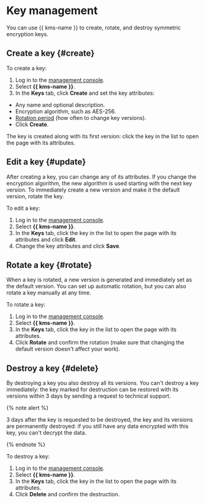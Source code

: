 # Key management

You can use {{ kms-name }} to create, rotate, and destroy symmetric encryption keys.

## Create a key {#create}

To create a key:

1. Log in to the [management console]({{link-console-main}}).
1. Select **{{ kms-name }}**.
1. In the **Keys** tab, click **Create** and set the key attributes:

  * Any name and optional description.
  * Encryption algorithm, such as AES-256.
  * [Rotation period](../concepts/index.md#rotation) (how often to change key versions).
  * Click **Create**.

The key is created along with its first version: click the key in the list to open the page with its attributes.

## Edit a key {#update}

After creating a key, you can change any of its attributes. If you change the encryption algorithm, the new algorithm is used starting with the next key version. To immediately create a new version and make it the default version, rotate the key.

To edit a key:

1. Log in to the [management console]({{link-console-main}}).
1. Select **{{ kms-name }}**.
1. In the **Keys** tab, click the key in the list to open the page with its attributes and click **Edit**.
1. Change the key attributes and click **Save**.

## Rotate a key {#rotate}

When a key is rotated, a new version is generated and immediately set as the default version. You can set up automatic rotation, but you can also rotate a key manually at any time.

To rotate a key:

1. Log in to the [management console]({{link-console-main}}).
1. Select **{{ kms-name }}**.
1. In the **Keys** tab, click the key in the list to open the page with its attributes.
1. Click **Rotate** and confirm the rotation (make sure that changing the default version doesn't affect your work).

## Destroy a key {#delete}

By destroying a key you also destroy all its versions. You can't destroy a key immediately: the key marked for destruction can be restored with its versions within 3 days by sending a request to technical support.

{% note alert %}

3 days after the key is requested to be destroyed, the key and its versions are permanently destroyed: if you still have any data encrypted with this key, you can't decrypt the data.

{% endnote %}

To destroy a key:

1. Log in to the [management console]({{link-console-main}}).
1. Select **{{ kms-name }}**.
1. In the **Keys** tab, click the key in the list to open the page with its attributes.
1. Click **Delete** and confirm the destruction.

